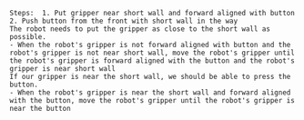 
    Steps:  1. Put gripper near short wall and forward aligned with button  2. Push button from the front with short wall in the way
    The robot needs to put the gripper as close to the short wall as possible.
    - When the robot's gripper is not forward aligned with button and the robot's gripper is not near short wall, move the robot's gripper until the robot's gripper is forward aligned with the button and the robot's gripper is near short wall
    If our gripper is near the short wall, we should be able to press the button.
    - When the robot's gripper is near the short wall and forward aligned with the button, move the robot's gripper until the robot's gripper is near the button